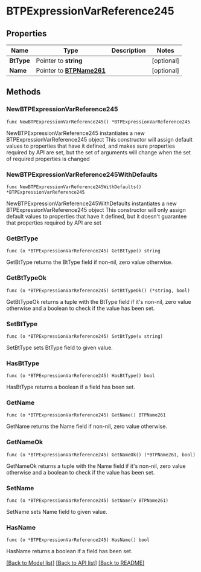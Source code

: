 # BTPExpressionVarReference245

## Properties

Name | Type | Description | Notes
------------ | ------------- | ------------- | -------------
**BtType** | Pointer to **string** |  | [optional] 
**Name** | Pointer to [**BTPName261**](BTPName261.md) |  | [optional] 

## Methods

### NewBTPExpressionVarReference245

`func NewBTPExpressionVarReference245() *BTPExpressionVarReference245`

NewBTPExpressionVarReference245 instantiates a new BTPExpressionVarReference245 object
This constructor will assign default values to properties that have it defined,
and makes sure properties required by API are set, but the set of arguments
will change when the set of required properties is changed

### NewBTPExpressionVarReference245WithDefaults

`func NewBTPExpressionVarReference245WithDefaults() *BTPExpressionVarReference245`

NewBTPExpressionVarReference245WithDefaults instantiates a new BTPExpressionVarReference245 object
This constructor will only assign default values to properties that have it defined,
but it doesn't guarantee that properties required by API are set

### GetBtType

`func (o *BTPExpressionVarReference245) GetBtType() string`

GetBtType returns the BtType field if non-nil, zero value otherwise.

### GetBtTypeOk

`func (o *BTPExpressionVarReference245) GetBtTypeOk() (*string, bool)`

GetBtTypeOk returns a tuple with the BtType field if it's non-nil, zero value otherwise
and a boolean to check if the value has been set.

### SetBtType

`func (o *BTPExpressionVarReference245) SetBtType(v string)`

SetBtType sets BtType field to given value.

### HasBtType

`func (o *BTPExpressionVarReference245) HasBtType() bool`

HasBtType returns a boolean if a field has been set.

### GetName

`func (o *BTPExpressionVarReference245) GetName() BTPName261`

GetName returns the Name field if non-nil, zero value otherwise.

### GetNameOk

`func (o *BTPExpressionVarReference245) GetNameOk() (*BTPName261, bool)`

GetNameOk returns a tuple with the Name field if it's non-nil, zero value otherwise
and a boolean to check if the value has been set.

### SetName

`func (o *BTPExpressionVarReference245) SetName(v BTPName261)`

SetName sets Name field to given value.

### HasName

`func (o *BTPExpressionVarReference245) HasName() bool`

HasName returns a boolean if a field has been set.


[[Back to Model list]](../README.md#documentation-for-models) [[Back to API list]](../README.md#documentation-for-api-endpoints) [[Back to README]](../README.md)



